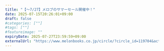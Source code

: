 ```yaml
---
title: "【〜7/27】メロブのサマーセール開催中！"
date: 2025-07-15T20:26:01+09:00
draft: false
#categories: [""]
#tags: [""]
#featureimage: ""
expiryDate: 2025-07-27T23:59:59+09:00
externalUrl: "https://www.melonbooks.co.jp/circle/?circle_id=119704&act=&orderby=publish_start_date&disp_number=100&pageno=1&is_sp_view=0&fromagee_flg=2&search_target%5B%5D=1&additional_all=1&product_type=0&discount_price%5B%5D=1&is_end_of_sale2=1&text_type=all&name=#form1"
---
```


